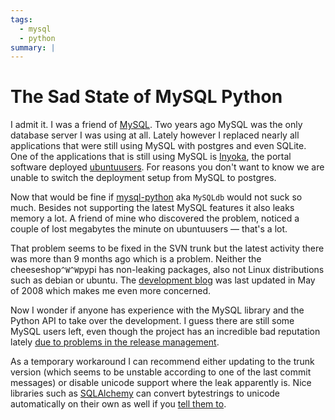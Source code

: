 ```yaml
---
tags:
  - mysql
  - python
summary: |
---
```


# The Sad State of MySQL Python

I admit it. I was a friend of [MySQL](http://mysql.org/). Two years
ago MySQL was the only database server I was using at all. Lately
however I replaced nearly all applications that were still using MySQL
with postgres and even SQLite. One of the applications that is still
using MySQL is [Inyoka](http://ubuntuusers.de/inyoka/), the portal
software deployed [ubuntuusers](http://ubuntuusers.de/). For reasons
you don't want to know we are unable to switch the deployment setup from
MySQL to postgres.

Now that would be fine if [mysql-python](http://sourceforge.net/projects/mysql-python) aka `MySQLdb` would not
suck so much. Besides not supporting the latest MySQL features it also
leaks memory a lot. A friend of mine who discovered the problem, noticed
a couple of lost megabytes the minute on ubuntuusers — that's a lot.

That problem seems to be fixed in the SVN trunk but the latest activity
there was more than 9 months ago which is a problem. Neither the
cheeseshop`^W^W`pypi has non-leaking packages, also not Linux
distributions such as debian or ubuntu. The [development blog](http://mysql-python.blogspot.com/) was last updated in May of 2008
which makes me even more concerned.

Now I wonder if anyone has experience with the MySQL library and the
Python API to take over the development. I guess there are still some
MySQL users left, even though the project has an incredible bad
reputation lately [due to problems in the release management](http://monty-says.blogspot.com/2008/11/oops-we-did-it-again-mysql-51-released.html).

As a temporary workaround I can recommend either updating to the trunk
version (which seems to be unstable according to one of the last commit
messages) or disable unicode support where the leak apparently is. Nice
libraries such as [SQLAlchemy](http://sqlalchemy.org/) can convert
bytestrings to unicode automatically on their own as well if you [tell
them to](http://www.sqlalchemy.org/trac/wiki/DatabaseNotes#MySQL).

